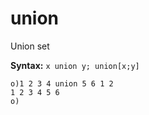 # union

Union set

**Syntax:** ```x union y; union[x;y]```

```o
o)1 2 3 4 union 5 6 1 2
1 2 3 4 5 6
o)
```
